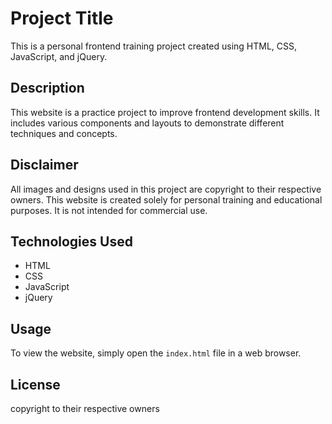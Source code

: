 # Project Title

This is a personal frontend training project created using HTML, CSS, JavaScript, and jQuery.

## Description

This website is a practice project to improve frontend development skills. It includes various components and layouts to demonstrate different techniques and concepts.

## Disclaimer

All images and designs used in this project are copyright to their respective owners. This website is created solely for personal training and educational purposes. It is not intended for commercial use.

## Technologies Used

- HTML
- CSS
- JavaScript
- jQuery

## Usage

To view the website, simply open the `index.html` file in a web browser.

## License

copyright to their respective owners